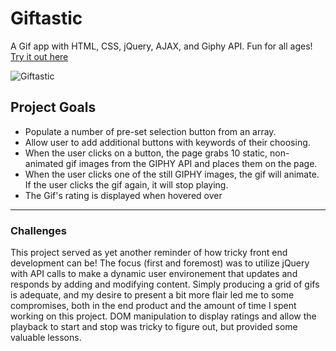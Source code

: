 # Giftastic
A Gif app with HTML, CSS, jQuery, AJAX, and Giphy API. Fun for all ages! [Try it out here](https://futurethang.github.io/Giftastic/)

![Giftastic](https://user-images.githubusercontent.com/17099707/47065616-7a2ffe80-d198-11e8-8b50-d00c88ecddf3.png)


## Project Goals

* Populate a number of pre-set selection button from an array.
* Allow user to add additional buttons with keywords of their choosing.
* When the user clicks on a button, the page grabs 10 static, non-animated gif images from the GIPHY API and places them on the page.
* When the user clicks one of the still GIPHY images, the gif will animate. If the user clicks the gif again, it will stop playing.
* The Gif's rating is displayed when hovered over

- - -

### Challenges

This project served as yet another reminder of how tricky front end development can be! The focus (first and foremost) was to utilize jQuery with API calls to make a dynamic user environement that updates and responds by adding and modifying content. Simply producing a grid of gifs is adequate, and my desire to present a bit more flair led me to some compromises, both in the end product and the amount of time I spent working on this project. DOM manipulation to display ratings and allow the playback to start and stop was tricky to figure out, but provided some valuable lessons.
